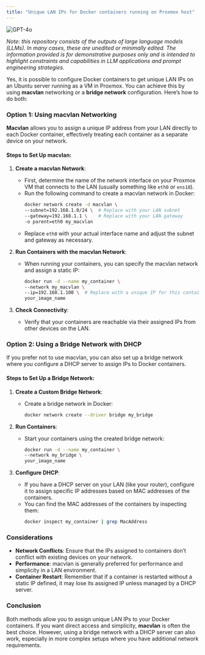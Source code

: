 ```yaml
---
title: "Unique LAN IPs for Docker containers running on Proxmox host"
---
```

![GPT-4o](https://img.shields.io/badge/GPT--4o-3333FF?style=for-the-badge&logo=openai&logoColor=white)



*Note: this repository consists of the outputs of large language models (LLMs). In many cases, these are unedited or minimally edited. The information provided is for demonstrative purposes only and is intended to highlight constraints and capabilities in LLM applications and prompt engineering strategies.*


Yes, it is possible to configure Docker containers to get unique LAN IPs on an Ubuntu server running as a VM in Proxmox. You can achieve this by using **macvlan** networking or a **bridge network** configuration. Here’s how to do both:

### Option 1: Using macvlan Networking

**Macvlan** allows you to assign a unique IP address from your LAN directly to each Docker container, effectively treating each container as a separate device on your network.

#### Steps to Set Up macvlan:

1. **Create a macvlan Network**:
   - First, determine the name of the network interface on your Proxmox VM that connects to the LAN (usually something like `eth0` or `ens18`).
   - Run the following command to create a macvlan network in Docker:
     ```bash
     docker network create -d macvlan \
     --subnet=192.168.1.0/24 \  # Replace with your LAN subnet
     --gateway=192.168.1.1 \    # Replace with your LAN gateway
     -o parent=eth0 my_macvlan
     ```
   - Replace `eth0` with your actual interface name and adjust the subnet and gateway as necessary.

2. **Run Containers with the macvlan Network**:
   - When running your containers, you can specify the macvlan network and assign a static IP:
     ```bash
     docker run -d --name my_container \
     --network my_macvlan \
     --ip=192.168.1.100 \  # Replace with a unique IP for this container
     your_image_name
     ```

3. **Check Connectivity**:
   - Verify that your containers are reachable via their assigned IPs from other devices on the LAN.

### Option 2: Using a Bridge Network with DHCP

If you prefer not to use macvlan, you can also set up a bridge network where you configure a DHCP server to assign IPs to Docker containers.

#### Steps to Set Up a Bridge Network:

1. **Create a Custom Bridge Network**:
   - Create a bridge network in Docker:
     ```bash
     docker network create --driver bridge my_bridge
     ```

2. **Run Containers**:
   - Start your containers using the created bridge network:
     ```bash
     docker run -d --name my_container \
     --network my_bridge \
     your_image_name
     ```

3. **Configure DHCP**:
   - If you have a DHCP server on your LAN (like your router), configure it to assign specific IP addresses based on MAC addresses of the containers.
   - You can find the MAC addresses of the containers by inspecting them:
     ```bash
     docker inspect my_container | grep MacAddress
     ```

### Considerations

- **Network Conflicts**: Ensure that the IPs assigned to containers don’t conflict with existing devices on your network.
- **Performance**: macvlan is generally preferred for performance and simplicity in a LAN environment.
- **Container Restart**: Remember that if a container is restarted without a static IP defined, it may lose its assigned IP unless managed by a DHCP server.

### Conclusion

Both methods allow you to assign unique LAN IPs to your Docker containers. If you want direct access and simplicity, **macvlan** is often the best choice. However, using a bridge network with a DHCP server can also work, especially in more complex setups where you have additional network requirements.